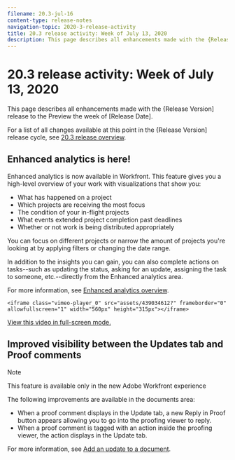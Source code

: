 ```yaml
---
filename: 20.3-jul-16
content-type: release-notes
navigation-topic: 2020-3-release-activity
title: 20.3 release activity: Week of July 13, 2020
description: This page describes all enhancements made with the {Release Version] release to the Preview the week of [Release Date]. These enhancements will be made available in the Production environment the week of May 11, 2020.
---
```


# 20.3 release activity:&nbsp;Week of July 13, 2020

This page describes all enhancements made with the {Release Version] release to the Preview the week of [Release Date].

<!--
These enhancements will be made available in the Production environment the week of May 11, 2020.
-->

For a list of all changes available at this point in the {Release Version] release cycle, see [20.3 release overview](../../../product-announcements/product-releases/20.3-release-activity/20.3-release-overview.md).

## Enhanced analytics is here!

Enhanced analytics is now available in Workfront. This feature gives you a high-level overview of your work with visualizations that show you:

* What has happened on a project
* Which projects are receiving the most focus
* The condition of your in-flight projects
* What events extended project completion past deadlines
* Whether or not work is being distributed appropriately

You can focus on different projects or narrow the amount of projects you're looking at by applying filters or changing the date range.

In addition to the insights you can gain, you can also complete actions on tasks--such as updating the status, asking for an update, assigning the task to someone, etc.--directly from the Enhanced analytics area.

For more information, see [Enhanced analytics overview](../../../enhanced-analytics/enhanced-analytics-overview.md).

`<iframe class="vimeo-player_0" src="assets/439034612?" frameborder="0" allowfullscreen="1" width="560px" height="315px"></iframe>`

[View this video in full-screen mode.](https://vimeo.com/439034612/2a36ac08b8)

## Improved visibility between the Updates tab and Proof comments

>[!NOTE]
>
>This feature is available only in the new Adobe Workfront experience

The following improvements are available in the documents area:

* When a proof comment displays in the Update tab, a new Reply in Proof button appears allowing you to go into the proofing viewer to reply.
* When a proof comment is tagged with an action inside the proofing viewer, the action displays in the Update tab.

For more information, see [Add an update to a document](../../../documents/managing-documents/add-update-documents.md).
